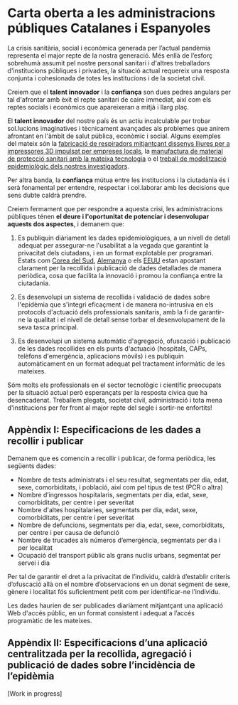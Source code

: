 # Carta oberta a les administracions públiques Catalanes i Espanyoles

La crisis sanitària, social i econòmica generada per l’actual pandèmia representa el major repte de la nostra generació. Més enllà de l’esforç sobrehumà assumit pel nostre personal sanitari i d'altres treballadors d'institucions públiques i privades, la situació actual requereix una resposta conjunta i cohesionada de totes les institucions i de la societat civil.

Creiem que el **talent innovador** i la **confiança** son dues pedres angulars per tal d'afrontar amb èxit el repte sanitari de caire immediat, així com els reptes socials i econòmics que apareixeran a mitjà i llarg plaç.

El **talent innovador** del nostre país és un actiu incalculable per trobar sol.lucions imaginatives i tècnicament avançades als problemes que anirem afrontant en l'àmbit de salut pública, econòmic i social. Alguns exemples del mateix són la [fabricació de respiradors mitjantçant dissenys lliures per a impressores 3D impulsat per empreses locals](https://www.ara.cat/economia/coronavirus-covid-19-respirador-impressio-3d_0_2421357959.html), la [manufactura de material de protecció sanitari
amb la mateixa tecnologia](https://www.lavanguardia.com/cribeo/estilo-de-vida/20200324/4882165145/decenas-voluntarios-impresoras-3d-estan-creando-protectores-ayudar-sanitarios-asturias-coronavirus.html) o el [treball de modelització epidemiològic dels nostres investigadors](http://diaridigital.urv.cat/un-model-matematic-prediu-el-risc-de-nous-contagis-per-coronavirus-a-espanya/).

Per altra banda, la **confiança** mútua entre les institucions i la ciutadania és i serà fonamental per entendre, respectar i col.laborar amb les decisions que sens dubte caldrà prendre. 

Creiem fermament que per respondre a aquesta crisi, les administracions públiques ténen **el deure i l'oportunitat de potenciar i desenvolupar aquests dos aspectes**, i demanem que:

1. Es publiquin diàriament les dades epidemiològiques, a un nivell de detall adequat per assegurar-ne l'usabilitat a la vegada que garantint la privacitat dels ciutadans, i en un format explotable per programari. Estats com [Corea del Sud](https://coronamap.site/), [Alemanya](https://npgeo-corona-npgeo-de.hub.arcgis.com/) o els [EEUU](https://covidtracking.com/) estan apostant clarament per la recollida i publicació de dades detallades de manera periòdica, cosa que facilita la innovació i promou la confiança entre la ciutadania. 

2. Es desenvolupi un sistema de recollida i validació de dades sobre l'epidèmia que s'integri eficaçment i de manera no-intrusiva en els protocols d'actuació dels professionals sanitaris, amb la fi de garantir-ne la qualitat i el nivell de detall sense torbar el desenvolupament de la seva tasca principal.

3. Es desenvolupi un sistema automàtic d'agregació, ofuscació i publicació de les dades recollides en els punts d'actuació (hospitals, CAPs, telèfons d'emergència, aplicacions mòvils) i es publiquin automàticament en un format adequat pel tractament informàtic de les mateixes.

Sóm molts els professionals en el sector tecnològic i científic preocupats per la situació actual però esperançats per la resposta cívica que ha desencadenat. Treballem plegats, societat civil, administració i tota mena d'institucions per fer front al major repte del segle i sortir-ne enfortits!
 

## Appèndix I: Especificacions de les dades a recollir i publicar

Demanem que es comencin a recollir i publicar, de forma periòdica, les següents dades:

* Nombre de tests administrats i el seu resultat, segmentats per dia, edat, sexe, comorbiditats, i població, així com pel tipus de test (PCR o altra)
* Nombre d’ingressos hospitalaris, segmentats per dia, edat, sexe, comorbiditats, per centre i per severitat
* Nombre d'altes hospitalaries, segmentats per dia, edat, sexe, comorbiditats, per centre i per severitat
* Nombre de defuncions, segmentats per dia, edat, sexe, comorbiditats, per centre i per causa de defunció
* Nombre de trucades als números d’emergència, segmentats per dia i per localitat
* Ocupació del transport públic als grans nuclis urbans, segmentat per servei i dia


Per tal de garantir el dret a la privacitat de l’individu, caldrà d’establir criteris d’ofuscació allà on el nombre d’observacions en un donat segment de sexe, gènere i localitat fós suficientment petit com per identificar-ne l’individu.

Les dades haurien de ser publicades diariàment mitjantçant una aplicació Web d'accés públic, en un format consistent i adequat a l’accés programàtic de les mateixes.

## Appèndix II: Especificacions d’una aplicació centralitzada per la recollida, agregació i publicació de dades sobre l’incidència de l’epidèmia

[Work in progress]

